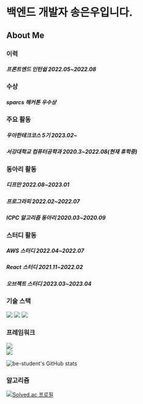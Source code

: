 # 백엔드 개발자 송은우입니다.

## About Me

### 이력

##### 프론트엔드 인턴쉽 2022.05~2022.08

### 수상

##### sparcs 해커톤 우수상

### 주요 활동

##### 우아한테크코스 5기 2023.02~
##### 서강대학교 컴퓨터공학과 2020.3~2022.08(현재 휴학중)

### 동아리 활동

##### 디프만 2022.08~2023.01
##### 프로그라피 2022.02~2022.07
##### ICPC 알고리즘 동아리 2020.03~2020.09

### 스터디 활동

##### AWS 스터디 2022.04~2022.07
##### React 스터디 2021.11~2022.02
##### 오브젝트 스터디 2023.03~2023.04

### 기술 스택<br/>
<img src="https://img.shields.io/badge/node-339933?&style=for-the-badge&logo=node.js&logoColor=white">
<img src="https://img.shields.io/badge/typescript-3178C6?style=for-the-badge&logo=Typescript&logoColor=white">
<img src="https://img.shields.io/badge/java-007396?style=for-the-badge&logo=java&logoColor=white"> 

### 프레임워크<br/>
<img src="https://img.shields.io/badge/nestjs-E0234E?style=for-the-badge&logo=nestJS&logoColor=white">
<br/>
<img src="https://img.shields.io/badge/springboot-6DB33F?style=for-the-badge&logo=springboot&logoColor=white">


![be-student's GitHub stats](https://github-readme-stats.vercel.app/api?username=be-student&show_icons=true&theme=dark)

### 알고리즘
[![Solved.ac
프로필](http://mazassumnida.wtf/api/v2/generate_badge?boj=presentsong&height=100)](https://solved.ac/kpeel5839)
